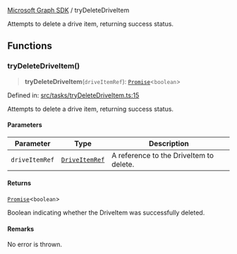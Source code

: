[Microsoft Graph SDK](README.md) / tryDeleteDriveItem

Attempts to delete a drive item, returning success status.

## Functions

### tryDeleteDriveItem()

> **tryDeleteDriveItem**(`driveItemRef`): [`Promise`](https://developer.mozilla.org/docs/Web/JavaScript/Reference/Global_Objects/Promise)\<`boolean`\>

Defined in: [src/tasks/tryDeleteDriveItem.ts:15](https://github.com/Future-Secure-AI/microsoft-graph/blob/main/src/tasks/tryDeleteDriveItem.ts#L15)

Attempts to delete a drive item, returning success status.

#### Parameters

| Parameter | Type | Description |
| ------ | ------ | ------ |
| `driveItemRef` | [`DriveItemRef`](DriveItemRef.md#driveitemref) | A reference to the DriveItem to delete. |

#### Returns

[`Promise`](https://developer.mozilla.org/docs/Web/JavaScript/Reference/Global_Objects/Promise)\<`boolean`\>

Boolean indicating whether the DriveItem was successfully deleted.

#### Remarks

No error is thrown.

